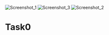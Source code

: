 ![Screenshot_1](https://user-images.githubusercontent.com/86074981/122826750-2fbd9300-d2ec-11eb-9d2b-b4d5ef424c8e.png)
![Screenshot_3](https://user-images.githubusercontent.com/86074981/122826765-34824700-d2ec-11eb-9f93-9acd19b67802.png)
![Screenshot_2](https://user-images.githubusercontent.com/86074981/122826770-35b37400-d2ec-11eb-82c7-dde2d25972cd.png)
# Task0
